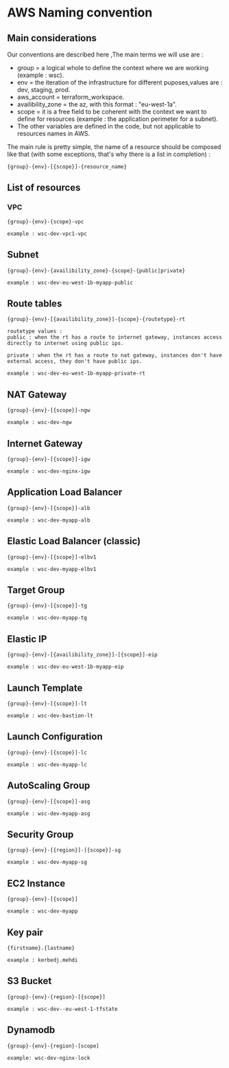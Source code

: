 AWS Naming convention
=====================

Main considerations
-------------------

Our conventions are described here ,The main terms we will use are :

- group = a logical whole to define the context where we are working
    (example : wsc).
- env = the iteration of the infrastructure for different puposes,values are : dev, staging, prod.
- aws_account = terraform_workspace.
- availibility_zone = the az, with this format : "eu-west-1a".
- scope = it is a free field to be coherent with the context we want to define for resources (example : the application perimeter for a subnet).
- The other variables are defined in the code, but not applicable to resources names in AWS.

The main rule is pretty simple, the name of a resource should be
composed like that (with some exceptions, that's why there is a list in
completion) :

    {group}-{env}-[{scope}]-{resource_name}

List of resources
-----------------

### VPC

    {group}-{env}-{scope}-vpc

    example : wsc-dev-vpc1-vpc

Subnet
------

    {group}-{env}-{availibility_zone}-{scope}-{public|private}

    example : wsc-dev-eu-west-1b-myapp-public

Route tables
------------

    {group}-{env}-[{availibility_zone}]-{scope}-{routetype}-rt

    routetype values :
    public : when the rt has a route to internet gateway, instances access directly to internet using public ips.

    private : when the rt has a route to nat gateway, instances don't have external access, they don't have public ips.

    example : wsc-dev-eu-west-1b-myapp-private-rt

NAT Gateway
-----------

    {group}-{env}-[{scope}]-ngw

    example : wsc-dev-ngw

Internet Gateway
----------------

    {group}-{env}-[{scope}]-igw

    example : wsc-dev-nginx-igw

Application Load Balancer
-------------------------

    {group}-{env}-[{scope}]-alb

    example : wsc-dev-myapp-alb

Elastic Load Balancer (classic)
-------------------------------

    {group}-{env}-[{scope}]-elbv1

    example : wsc-dev-myapp-elbv1

Target Group
------------

    {group}-{env}-[{scope}]-tg

    example : wsc-dev-myapp-tg

Elastic IP
----------

    {group}-{env}-[{availibility_zone}]-[{scope}]-eip

    example : wsc-dev-eu-west-1b-myapp-eip

Launch Template
---------------

    {group}-{env}-[{scope}]-lt

    example : wsc-dev-bastion-lt

Launch Configuration
--------------------

    {group}-{env}-[{scope}]-lc

    example : wsc-dev-myapp-lc

AutoScaling Group
-----------------

    {group}-{env}-[{scope}]-asg

    example : wsc-dev-myapp-asg

Security Group
--------------

    {group}-{env}-[{region}]-[{scope}]-sg

    example : wsc-dev-myapp-sg

EC2 Instance
------------

    {group}-{env}-[{scope}]

    example : wsc-dev-myapp

Key pair
--------

    {firstname}.{lastname}

    example : kerbedj.mehdi

S3 Bucket
---------

    {group}-{env}-{region}-[{scope}]

    example : wsc-dev--eu-west-1-tfstate

Dynamodb
--------

    {group}-{env}-{region}-[scope]

    example: wsc-dev-nginx-lock
